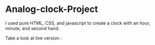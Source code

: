 # Analog-clock-Project

I used pure HTML, CSS, and javascript to create a clock with an hour, minute, and second hand.

Take a look at live version :
